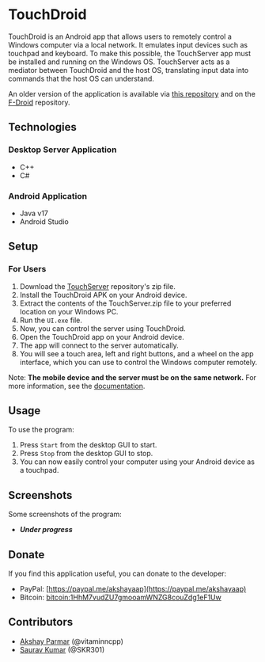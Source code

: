 # TouchDroid

TouchDroid is an Android app that allows users to remotely control a Windows computer via a local network. It emulates input devices such as touchpad and keyboard. To make this possible, the TouchServer app must be installed and running on the Windows OS. TouchServer acts as a mediator between TouchDroid and the host OS, translating input data into commands that the host OS can understand.

An older version of the application is available via [this repository](https://apt.izzysoft.de/fdroid/index/apk/com.akshayaap.touchdroid) and on the [F-Droid](https://f-droid.org/packages/com.akshayaap.touchdroid) repository.

## Technologies

### Desktop Server Application

- C++
- C#

### Android Application

- Java v17
- Android Studio

## Setup

### For Users

1. Download the [TouchServer](https://github.com/vitaminncpp/TouchServer) repository's zip file.
2. Install the TouchDroid APK on your Android device.
3. Extract the contents of the TouchServer.zip file to your preferred location on your Windows PC.
4. Run the `UI.exe` file.
5. Now, you can control the server using TouchDroid.
6. Open the TouchDroid app on your Android device.
7. The app will connect to the server automatically.
8. You will see a touch area, left and right buttons, and a wheel on the app interface, which you can use to control the Windows computer remotely.

Note: **The mobile device and the server must be on the same network.** For more information, see the [documentation](https://www.github.com/vitaminncpp/Documentation).

## Usage

To use the program:

1. Press `Start` from the desktop GUI to start.
2. Press `Stop` from the desktop GUI to stop.
3. You can now easily control your computer using your Android device as a touchpad.

## Screenshots

Some screenshots of the program:

- ***Under progress***

## Donate

If you find this application useful, you can donate to the developer:

- PayPal: [https://paypal.me/akshayaap](https://paypal.me/akshayaap)
- Bitcoin: [bitcoin:1HhM7vudZU7gmooamWNZG8couZdg1eF1Uw](bitcoin:1HhM7vudZU7gmooamWNZG8couZdg1eF1Uw)

## Contributors

- [Akshay Parmar](https://github.com/vitaminncpp) (@vitaminncpp)
- [Saurav Kumar](https://github.com/SKR301) (@SKR301)

